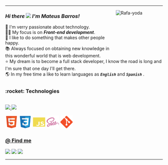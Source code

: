 ***
<div>
  <img align="right" width="150" height="150" alt="Rafa-yoda" src="https://i.pinimg.com/originals/e6/2a/fd/e62afd154b9ec394b7d282c7ef8e688c.gif"/>
</div> 

### ***Hi there <img src="https://raw.githubusercontent.com/kaueMarques/kaueMarques/master/hi.gif" width="30px"> I'm **Mateus Barros!***** 
  
💜 I'm verry passionate about technology. <br>
👨‍💻 My focus is on *__Front-end development__*. <br>
🤩 I like to do something that makes other people happy. </br>
📚 Always focused on obtaining new knowledge in this wonderful world that is web development. <br>
⭐ My dream is to become a full stack developer, I know the road is long and I'm sure that one day I'll get there. <br>
🌎 In my free time a like to learn languages as **_`English`_** and **_`Spanish`_** . <br>

##

<h3> :rocket: Technologies </h3>
<br>
<div>
  <a href="https://github.com/Mateus20Barros">
  <img height="180em" src="https://github-readme-stats.vercel.app/api?username=Mateus20Barros&show_icons=true&theme=dracula&include_all_commits=true&count_private=true"/>
  <img height="180em" src="https://github-readme-stats.vercel.app/api/top-langs/?username=Mateus20Barros&layout=compact&langs_count=16&theme=dracula"/>
</div>
<br>
<div style="display: inline-block">
  <img src="https://raw.githubusercontent.com/devicons/devicon/master/icons/html5/html5-original.svg" height="40" width="40" align="center"/>
  <img src="https://raw.githubusercontent.com/devicons/devicon/master/icons/css3/css3-original.svg" height="40" width="40" align="center"/>
  <img align="center" alt="Rafa-Js" height="30" width="40" src="https://raw.githubusercontent.com/devicons/devicon/master/icons/javascript/javascript-plain.svg">
  <img src="https://raw.githubusercontent.com/devicons/devicon/master/icons/sass/sass-original.svg" height="40" width="40" align="center"/>
  <img src="https://raw.githubusercontent.com/devicons/devicon/master/icons/git/git-original.svg" height="40" width="40" align="center"/>
</div>
  
##

<h3>@ Find me</h3>
<div> 
  <a href="https://www.linkedin.com/in/mateus-barros-a7a78b159/" target="_blank"><img src="https://img.shields.io/badge/-LinkedIn-%230077B5?style=for-the-badge&logo=linkedin&logoColor=white" target="_blank"></a>
  <a href="https://www.instagram.com/matteus__barros/" target="_blank"><img src="https://img.shields.io/badge/-Instagram-b5179e?style=for-the-badge&logo=instagram&logoColor=white" target="_blank"></a>
  <a href = "mailto:matteusmaciel40@gmail.com"><img src="https://img.shields.io/badge/-Gmail-%23333?style=for-the-badge&logo=gmail&logoColor=white" target="_blank"></a>
</div>
  
***
